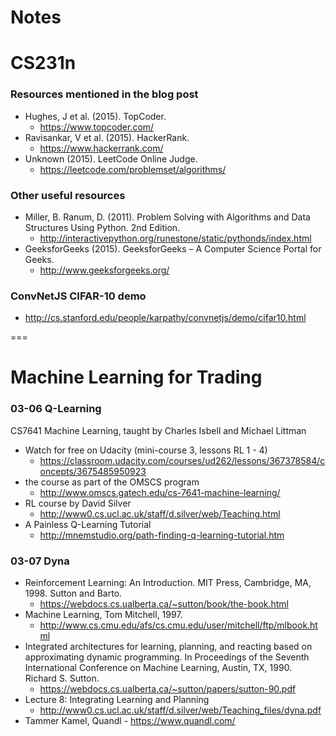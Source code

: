 # Notes

# CS231n

### Resources mentioned in the blog post
- Hughes, J et al. (2015). TopCoder. 
  - https://www.topcoder.com/ 
- Ravisankar, V et al. (2015). HackerRank. 
  - https://www.hackerrank.com/ 
- Unknown (2015). LeetCode Online Judge. 
  - https://leetcode.com/problemset/algorithms/ 

### Other useful resources
- Miller, B. Ranum, D. (2011). Problem Solving with Algorithms and Data Structures Using Python. 2nd Edition. 
  - http://interactivepython.org/runestone/static/pythonds/index.html  
- GeeksforGeeks (2015). GeeksforGeeks – A Computer Science Portal for Geeks. 
  - http://www.geeksforgeeks.org/ 


### ConvNetJS CIFAR-10 demo
- http://cs.stanford.edu/people/karpathy/convnetjs/demo/cifar10.html



===

# Machine Learning for Trading

### 03-06 Q-Learning

CS7641 Machine Learning, taught by Charles Isbell and Michael Littman
- Watch for free on Udacity (mini-course 3, lessons RL 1 - 4)   
  - https://classroom.udacity.com/courses/ud262/lessons/367378584/concepts/3675485950923
- the course as part of the OMSCS program 
  - http://www.omscs.gatech.edu/cs-7641-machine-learning/
- RL course by David Silver 
  - http://www0.cs.ucl.ac.uk/staff/d.silver/web/Teaching.html
- A Painless Q-Learning Tutorial 
  - http://mnemstudio.org/path-finding-q-learning-tutorial.htm

### 03-07 Dyna
- Reinforcement Learning: An Introduction. MIT Press, Cambridge, MA, 1998. Sutton and Barto. 
  - https://webdocs.cs.ualberta.ca/~sutton/book/the-book.html
- Machine Learning, Tom Mitchell, 1997.
  - http://www.cs.cmu.edu/afs/cs.cmu.edu/user/mitchell/ftp/mlbook.html 
- Integrated architectures for learning, planning, and reacting based on approximating dynamic programming. In Proceedings of the Seventh International Conference on Machine Learning, Austin, TX, 1990. Richard S. Sutton. 
  - https://webdocs.cs.ualberta.ca/~sutton/papers/sutton-90.pdf
- Lecture 8: Integrating Learning and Planning
  - http://www0.cs.ucl.ac.uk/staff/d.silver/web/Teaching_files/dyna.pdf 
- Tammer Kamel, Quandl - https://www.quandl.com/


